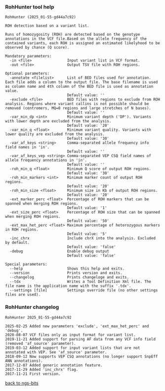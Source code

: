 ### RohHunter tool help
	RohHunter (2025_01-55-gd44a7c92)
	
	ROH detection based on a variant list.
	
	Runs of homozygosity (ROH) are detected based on the genotype annotations in the VCF file.Based on the allele frequency of the contained variants, each ROH is assigned an estimated likelyhood to be observed by chance (Q score).
	
	Mandatory parameters:
	  -in <file>                Input variant list in VCF format.
	  -out <file>               Output TSV file with ROH regions.
	
	Optional parameters:
	  -annotate <filelist>      List of BED files used for annotation. Each file adds a column to the output file. The base filename is used as column name and 4th column of the BED file is used as annotation value.
	                            Default value: ''
	  -exclude <file>           BED files with regions to exclude from ROH analysis. Regions where variant callins is not possible should be removed (centromers, MQ=0 regions and large stretches of N bases).
	                            Default value: ''
	  -var_min_dp <int>         Minimum variant depth ('DP'). Variants with lower depth are excluded from the analysis.
	                            Default value: '20'
	  -var_min_q <float>        Minimum variant quality. Variants with lower quality are excluded from the analysis.
	                            Default value: '30'
	  -var_af_keys <string>     Comma-separated allele frequency info field names in 'in'.
	                            Default value: ''
	  -var_af_keys_vep <string> Comma-separated VEP CSQ field names of allele frequency annotations in 'in'.
	                            Default value: ''
	  -roh_min_q <float>        Minimum Q score of output ROH regions.
	                            Default value: '30'
	  -roh_min_markers <int>    Minimum marker count of output ROH regions.
	                            Default value: '20'
	  -roh_min_size <float>     Minimum size in Kb of output ROH regions.
	                            Default value: '20'
	  -ext_marker_perc <float>  Percentage of ROH markers that can be spanned when merging ROH regions.
	                            Default value: '1'
	  -ext_size_perc <float>    Percentage of ROH size that can be spanned when merging ROH regions.
	                            Default value: '50'
	  -ext_max_het_perc <float> Maximum percentage of heterozygous markers in ROH regions.
	                            Default value: '5'
	  -inc_chrx                 Include chrX into the analysis. Excluded by default.
	                            Default value: 'false'
	  -debug                    Enable debug output
	                            Default value: 'false'
	
	Special parameters:
	  --help                    Shows this help and exits.
	  --version                 Prints version and exits.
	  --changelog               Prints changeloge and exits.
	  --tdx                     Writes a Tool Definition Xml file. The file name is the application name with the suffix '.tdx'.
	  --settings [file]         Settings override file (no other settings files are used).
	
### RohHunter changelog
	RohHunter 2025_01-55-gd44a7c92
	
	2025-02-25 Added new parameters 'exclude', 'ext_max_het_perc' and 'debug'.
	2020-08-07 VCF files only as input format for variant list.
	2019-11-21 Added support for parsing AF data from any VCF info field (removed 'af_source' parameter).
	2019-03-12 Added support for input variant lists that are not annotated with VEP. See 'af_source' parameter.
	2018-09-12 Now supports VEP CSQ annotations (no longer support SnpEff ANN annotations).
	2017-12-07 Added generic annotation feature.
	2017-11-29 Added 'inc_chrx' flag.
	2017-11-21 First version.
[back to ngs-bits](https://github.com/imgag/ngs-bits)